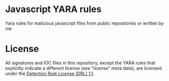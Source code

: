 # Javascript YARA rules
Yara rules for malicious javascript files from public repositories or written by me



# License 
All signatures and IOC files in this repository, except the YARA rules that explicitly indicate a different license (see "license" meta data), are licensed under the [Detection Rule License (DRL) 1.1](https://github.com/imp0rtp3/js-yara-rules/blob/main/LICENSE).

